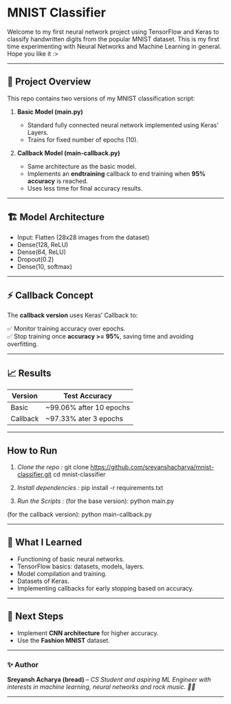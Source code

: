 # MNIST Classifier

Welcome to my first neural network project using TensorFlow and Keras to classify handwritten digits from the popular MNIST dataset. This is my first time experimenting with Neural Networks and Machine Learning in general. Hope you like it :>

---

## 📂 **Project Overview**

This repo contains two versions of my MNIST classification script:

1. **Basic Model (main.py)**

   - Standard fully connected neural network implemented using Keras' Layers.
   - Trains for fixed number of epochs (10).

2. **Callback Model (main-callback.py)**
   - Same architecture as the basic model.
   - Implements an **endtraining** callback to end training when **95% accuracy** is reached.
   - Uses less time for final accuracy results.

---

## 🏗️ **Model Architecture**

- Input: Flatten (28x28 images from the dataset)
- Dense(128, ReLU)
- Dense(64, ReLU)
- Dropout(0.2)
- Dense(10, softmax)

---

## ⚡ **Callback Concept**

The **callback version** uses Keras’ Callback to:

✅ Monitor training accuracy over epochs.  
✅ Stop training once **accuracy >= 95%**, saving time and avoiding overfitting.

---

## 📈 **Results**

| Version  | Test Accuracy           |
| -------- | ----------------------- |
| Basic    | ~99.06% after 10 epochs |
| Callback | ~97.33% ater 3 epochs   |

---

## **How to Run**

1. _Clone the repo :_
   git clone https://github.com/sreyanshacharya/mnist-classifier.git
   cd mnist-classifier

2. _Install dependencies :_
   pip install -r requirements.txt

3. _Run the Scripts :_
   (for the base version):
   python main.py

(for the callback version):
python main-callback.py

---

## 📝 **What I Learned**

- Functioning of basic neural networks.
- TensorFlow basics: datasets, models, layers.
- Model compilation and training.
- Datasets of Keras.
- Implementing callbacks for early stopping based on accuracy.

---

## 🔮 **Next Steps**

- Implement **CNN architecture** for higher accuracy.
- Use the **Fashion MNIST** dataset.

---

### ✨ **Author**

**Sreyansh Acharya (bread)** – _CS Student and aspiring ML Engineer with interests in machine learning, neural networks and rock music. 🤘🏻_

---
